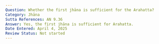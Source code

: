 ```yaml
---
Question: Whether the first jhāna is sufficient for the Arahatta?
Category: Jhāna
Sutta References: AN 9.36
Answer: Yes, the first jhāna is sufficient for Arahatta.
Date Entered: April 4, 2025
Review Status: Not started
---
```

